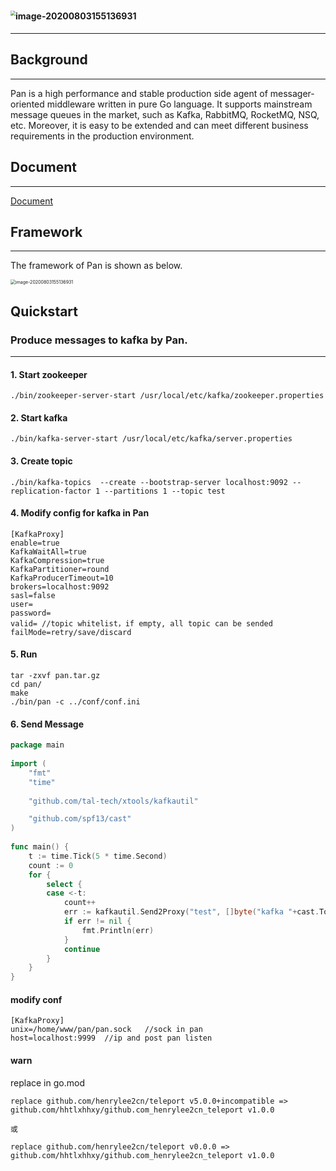 # <img src="https://github.com/hhtlxhhxy/pan/blob/master/img/pan.jpg" alt="image-20200803155136931" style="zoom:50%;" />

-----
## Background
-----
Pan is a high performance and stable production side agent of messager-oriented middleware written in pure Go language. It supports mainstream message queues in the market, such as Kafka, RabbitMQ, RocketMQ, NSQ, etc. Moreover, it is easy to be extended and can meet different business requirements in the production environment.


## Document
-----
[Document](https://tal-tech.github.io/pan-doc/)

## Framework
------
The framework of Pan is shown as below.

<img src="https://github.com/hhtlxhhxy/pan/blob/master/img/fram1.jpg" alt="image-20200803155136931" style="zoom:50%;" />

## Quickstart

### Produce messages to kafka by Pan.
-----

#### 1. Start zookeeper
```shell
./bin/zookeeper-server-start /usr/local/etc/kafka/zookeeper.properties
```
#### 2. Start kafka
```shell
./bin/kafka-server-start /usr/local/etc/kafka/server.properties
```
#### 3. Create topic
```shell
./bin/kafka-topics  --create --bootstrap-server localhost:9092 --replication-factor 1 --partitions 1 --topic test
```
#### 4. Modify config for kafka in Pan
```shell
[KafkaProxy]
enable=true
KafkaWaitAll=true
KafkaCompression=true
KafkaPartitioner=round
KafkaProducerTimeout=10
brokers=localhost:9092
sasl=false
user=
password=
valid= //topic whitelist，if empty, all topic can be sended
failMode=retry/save/discard

```

#### 5. Run
```shell
tar -zxvf pan.tar.gz
cd pan/
make
./bin/pan -c ../conf/conf.ini
```

#### 6. Send Message

```go
package main
 
import (
    "fmt"
    "time"
 
    "github.com/tal-tech/xtools/kafkautil"

    "github.com/spf13/cast"
)
 
func main() {
    t := time.Tick(5 * time.Second)
    count := 0
    for {
        select {
        case <-t:
            count++
            err := kafkautil.Send2Proxy("test", []byte("kafka "+cast.ToString(count)))
            if err != nil {
                fmt.Println(err)
            }
            continue
        }
    }
}
```
#### modify conf
```shell
[KafkaProxy]
unix=/home/www/pan/pan.sock   //sock in pan
host=localhost:9999  //ip and post pan listen
```

#### warn
replace in go.mod
```shell
replace github.com/henrylee2cn/teleport v5.0.0+incompatible => github.com/hhtlxhhxy/github.com_henrylee2cn_teleport v1.0.0

或

replace github.com/henrylee2cn/teleport v0.0.0 => github.com/hhtlxhhxy/github.com_henrylee2cn_teleport v1.0.0
```
